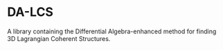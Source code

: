 # DA-LCS
A library containing the Differential Algebra-enhanced method for finding 3D Lagrangian Coherent Structures.
